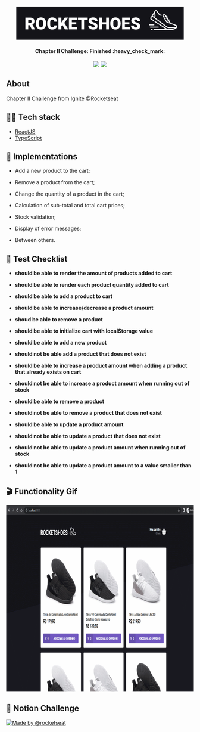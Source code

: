 <p align="center">
  <img src="https://github.com/KRochaS/IgniteChapterIIDesafioI/blob/master/.github/logo.PNG" width="450" >
</p>

<h4 align="center"> 
Chapter II Challenge: Finished :heavy_check_mark:
</h4>

<p align="center">	
   <img src="https://img.shields.io/badge/-ReactJS-00875F?style=flat&logoColor=white" />
   
   <img src="https://img.shields.io/badge/-Typescript-00875F?style=flat&logoColor=white" />
  
</p>


## About

Chapter II Challenge from Ignite @Rocketseat 


## :woman_technologist: Tech stack

- [ReactJS](https://reactjs.org/)
- [TypeScript](https://www.typescriptlang.org/)

## :bookmark_tabs: Implementations

- Add a new product to the cart;

- Remove a product from the cart;

- Change the quantity of a product in the cart;

- Calculation of sub-total and total cart prices;

- Stock validation;

- Display of error messages;

- Between others.

## :test_tube: Test Checklist 
- **should be able to render the amount of products added to cart**

- **should be able to render each product quantity added to cart**

- **should be able to add a product to cart**

- **should be able to increase/decrease a product amount**

- **shoud be able to remove a product**

- **should be able to initialize cart with localStorage value**

- **should be able to add a new product**

- **should not be able add a product that does not exist**

- **should be able to increase a product amount when adding a product that already exists on cart**

- **should not be able to increase a product amount when running out of stock**

- **should be able to remove a product**

- **should not be able to remove a product that does not exist**

- **should be able to update a product amount**

- **should not be able to update a product that does not exist**

- **should not be able to update a product amount when running out of stock**

- **should not be able to update a product amount to a value smaller than 1**

 
## :clapper: Functionality Gif

<img src="https://github.com/KRochaS/IgniteChapterIIDesafioI/blob/master/.github/functionality.gif" height="500"/>


## :page_facing_up: Notion Challenge

<a href="https://www.notion.so/Desafio-01-Criando-um-hook-de-carrinho-de-compras-5769216778794019a83f544e79167b12">
  <img alt="Made by @rocketseat" src="https://img.shields.io/badge/Notion%20%20-ptbr-%2304D361">
</a>
